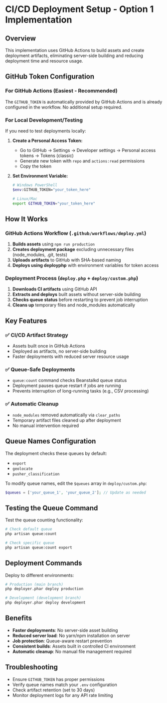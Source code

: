 # CI/CD Deployment Setup - Option 1 Implementation

## Overview
This implementation uses GitHub Actions to build assets and create deployment artifacts, eliminating server-side building and reducing deployment time and resource usage.

## GitHub Token Configuration

### For GitHub Actions (Easiest - Recommended)
The `GITHUB_TOKEN` is automatically provided by GitHub Actions and is already configured in the workflow. No additional setup required.

### For Local Development/Testing
If you need to test deployments locally:

1. **Create a Personal Access Token:**
   - Go to GitHub → Settings → Developer settings → Personal access tokens → Tokens (classic)
   - Generate new token with `repo` and `actions:read` permissions
   - Copy the token

2. **Set Environment Variable:**
   ```bash
   # Windows PowerShell
   $env:GITHUB_TOKEN="your_token_here"
   
   # Linux/Mac
   export GITHUB_TOKEN="your_token_here"
   ```

## How It Works

### GitHub Actions Workflow (`.github/workflows/deploy.yml`)
1. **Builds assets** using `npm run production`
2. **Creates deployment package** excluding unnecessary files (node_modules, .git, tests)
3. **Uploads artifacts** to GitHub with SHA-based naming
4. **Deploys using deployphp** with environment variables for token access

### Deployment Process (`deploy.php` + `deploy/custom.php`)
1. **Downloads CI artifacts** using GitHub API
2. **Extracts and deploys** built assets without server-side building
3. **Checks queue status** before restarting to prevent job interruption
4. **Cleans up** temporary files and node_modules automatically

## Key Features

### ✅ CI/CD Artifact Strategy
- Assets built once in GitHub Actions
- Deployed as artifacts, no server-side building
- Faster deployments with reduced server resource usage

### ✅ Queue-Safe Deployments
- `queue:count` command checks Beanstalkd queue status
- Deployment pauses queue restart if jobs are running
- Prevents interruption of long-running tasks (e.g., CSV processing)

### ✅ Automatic Cleanup
- `node_modules` removed automatically via `clear_paths`
- Temporary artifact files cleaned up after deployment
- No manual intervention required

## Queue Names Configuration
The deployment checks these queues by default:
- `export`
- `geolocate`
- `pusher_classification`

To modify queue names, edit the `$queues` array in `deploy/custom.php`:
```php
$queues = ['your_queue_1', 'your_queue_2']; // Update as needed
```

## Testing the Queue Command
Test the queue counting functionality:
```bash
# Check default queue
php artisan queue:count

# Check specific queue
php artisan queue:count export
```

## Deployment Commands
Deploy to different environments:
```bash
# Production (main branch)
php deployer.phar deploy production

# Development (development branch)  
php deployer.phar deploy development
```

## Benefits
- **Faster deployments**: No server-side asset building
- **Reduced server load**: No yarn/npm installation on server
- **Job protection**: Queue-aware restart prevention
- **Consistent builds**: Assets built in controlled CI environment
- **Automatic cleanup**: No manual file management required

## Troubleshooting
- Ensure `GITHUB_TOKEN` has proper permissions
- Verify queue names match your `.env` configuration
- Check artifact retention (set to 30 days)
- Monitor deployment logs for any API rate limiting
